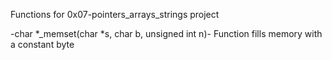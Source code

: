 Functions for 0x07-pointers_arrays_strings project

-char *_memset(char *s, char b, unsigned int n)- Function fills memory with a constant byte
